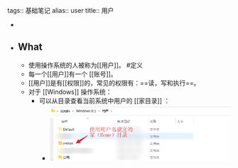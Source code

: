 tags:: 基础笔记
alias:: user
title:: 用户

-
- ## What
	- 使用操作系统的人被称为[[用户]]。 #定义
	- 每一个[[用户]]有一个 [[账号]]。
	- [[用户]]是有[[权限]]的，常见的权限有：==读，写和执行==。
	- 对于 [[Windows]] 操作系统：
		- 可以从目录查看当前系统中用户的 [[家目录]] ：
			- ![家目录](../assets/image_1670324447764_0.png)
